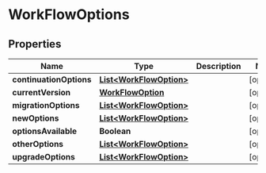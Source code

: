 

# WorkFlowOptions


## Properties

Name | Type | Description | Notes
------------ | ------------- | ------------- | -------------
**continuationOptions** | [**List&lt;WorkFlowOption&gt;**](WorkFlowOption.md) |  |  [optional]
**currentVersion** | [**WorkFlowOption**](WorkFlowOption.md) |  |  [optional]
**migrationOptions** | [**List&lt;WorkFlowOption&gt;**](WorkFlowOption.md) |  |  [optional]
**newOptions** | [**List&lt;WorkFlowOption&gt;**](WorkFlowOption.md) |  |  [optional]
**optionsAvailable** | **Boolean** |  |  [optional]
**otherOptions** | [**List&lt;WorkFlowOption&gt;**](WorkFlowOption.md) |  |  [optional]
**upgradeOptions** | [**List&lt;WorkFlowOption&gt;**](WorkFlowOption.md) |  |  [optional]



